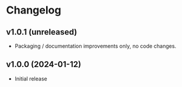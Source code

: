 # Changelog

## v1.0.1 (unreleased)

- Packaging / documentation improvements only, no code changes.

## v1.0.0 (2024-01-12)

- Initial release
